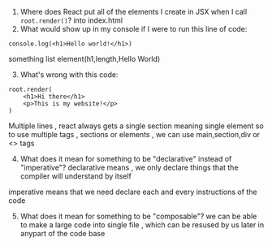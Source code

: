 1. Where does React put all of the elements I create in JSX when I 
   call `root.render()`?
into index.html
2. What would show up in my console if I were to run this line of code:
```
console.log(<h1>Hello world!</h1>)
```
something list element(h1,length,Hello World)

3. What's wrong with this code:
```
root.render(
    <h1>Hi there</h1>
    <p>This is my website!</p>
)
```
Multiple lines , react always gets a single section meaning single element so to use multiple
tags , sections or elements , we can use main,section,div or <> tags

4. What does it mean for something to be "declarative" instead of "imperative"?
declarative means , we only declare things that the compiler will understand by itself

imperative means that we need declare each and every instructions of the code

5. What does it mean for something to be "composable"?
we can be able to make a large code into single file , which can be resused by us later in anypart
 of the code base
